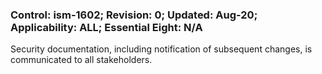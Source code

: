### Control: ism-1602; Revision: 0; Updated: Aug-20; Applicability: ALL; Essential Eight: N/A
<p>Security documentation, including notification of subsequent changes, is communicated to all stakeholders.</p>